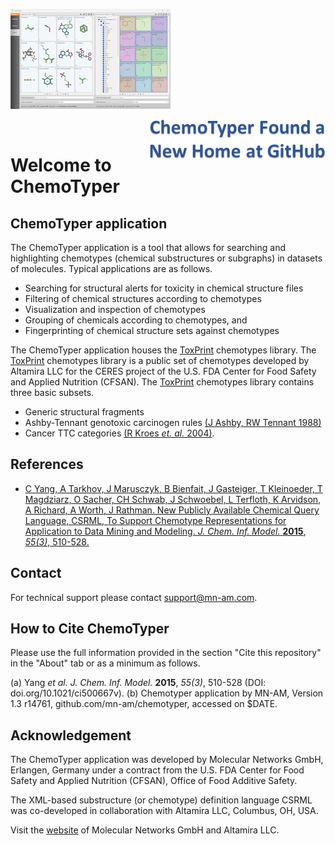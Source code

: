 ![ChemoTyper Header](./images/header256x160.png)

<img align="right" src="./images/chemotyperNewHomeGithub282x63.png">&nbsp;</img>

# Welcome to ChemoTyper

## ChemoTyper application

The ChemoTyper application is a tool that allows for searching and highlighting chemotypes (chemical substructures or subgraphs) in datasets of molecules. Typical applications are as follows.

*   Searching for structural alerts for toxicity in chemical structure files
*   Filtering of chemical structures according to chemotypes
*   Visualization and inspection of chemotypes
*   Grouping of chemicals according to chemotypes, and
*   Fingerprinting of chemical structure sets against chemotypes

The ChemoTyper application houses the [​ToxPrint](https://github.com/mn-am/toxprint) chemotypes library. The [​ToxPrint](https://github.com/mn-am/toxprint) chemotypes library is a public set of chemotypes developed by Altamira LLC for the CERES project of the U.S. FDA Center for Food Safety and Applied Nutrition (CFSAN). The [​ToxPrint](https://github.com/mn-am/toxprint) chemotypes library contains three basic subsets.

*   Generic structural fragments
*   Ashby-Tennant genotoxic carcinogen rules [​(J Ashby, RW Tennant 1988)](http://dx.doi.org/10.1016/0165-1218(88)90114-0)
*   Cancer TTC categories [​(R Kroes *et. al.* 2004)](http://dx.doi.org/10.1016/j.fct.2003.08.006).

## References

*   [​C Yang, A Tarkhov, J Marusczyk, B Bienfait, J Gasteiger, T Kleinoeder, T Magdziarz, O Sacher, CH Schwab, J Schwoebel, L Terfloth, K Arvidson, A Richard, A Worth, J Rathman. New Publicly Available Chemical Query Language, CSRML, To Support Chemotype Representations for Application to Data Mining and Modeling. *J. Chem. Inf. Model.* **2015**, *55(3)*, 510-528.](http://pubs.acs.org/doi/abs/10.1021/ci500667v)

## Contact

For technical support please contact [​support@mn-am.com](mailto:support@mn-am.com).

## How to Cite ChemoTyper

Please use the full information provided in the section "Cite this repository" in the "About" tab or as a minimum as follows.

(a) Yang *et al.* *J. Chem. Inf. Model.* **2015**, *55(3)*, 510-528 (DOI: doi.org/10.1021/ci500667v). (b) Chemotyper application by MN-AM, Version 1.3 r14761, github.com/mn-am/chemotyper, accessed on $DATE.

## Acknowledgement

The ChemoTyper application was developed by Molecular Networks GmbH, Erlangen, Germany under a contract from the U.S. FDA Center for Food Safety and Applied Nutrition (CFSAN), Office of Food Additive Safety.

The XML-based substructure (or chemotype) definition language CSRML was co-developed in collaboration with Altamira LLC, Columbus, OH, USA.

Visit the [​website](https://www.mn-am.com) of Molecular Networks GmbH and Altamira LLC.
